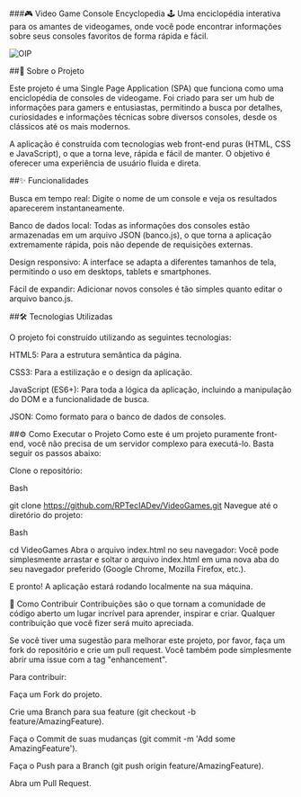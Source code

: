 ###🎮 Video Game Console Encyclopedia 🕹️
Uma enciclopédia interativa para os amantes de videogames, onde você pode encontrar informações sobre seus consoles favoritos de forma rápida e fácil.

![OIP](https://github.com/user-attachments/assets/d7692f22-5eb5-45b4-b59f-d1a1d998cdc0)


##🚀 Sobre o Projeto

Este projeto é uma Single Page Application (SPA) que funciona como uma enciclopédia de consoles de videogame. Foi criado para ser um hub de informações para gamers e entusiastas, permitindo a busca por detalhes, curiosidades e informações técnicas sobre diversos consoles, desde os clássicos até os mais modernos.

A aplicação é construída com tecnologias web front-end puras (HTML, CSS e JavaScript), o que a torna leve, rápida e fácil de manter. O objetivo é oferecer uma experiência de usuário fluida e direta.

##✨ Funcionalidades

Busca em tempo real: Digite o nome de um console e veja os resultados aparecerem instantaneamente.

Banco de dados local: Todas as informações dos consoles estão armazenadas em um arquivo JSON (banco.js), o que torna a aplicação extremamente rápida, pois não depende de requisições externas.

Design responsivo: A interface se adapta a diferentes tamanhos de tela, permitindo o uso em desktops, tablets e smartphones.

Fácil de expandir: Adicionar novos consoles é tão simples quanto editar o arquivo banco.js.


##🛠️ Tecnologias Utilizadas

O projeto foi construído utilizando as seguintes tecnologias:

HTML5: Para a estrutura semântica da página.

CSS3: Para a estilização e o design da aplicação.

JavaScript (ES6+): Para toda a lógica da aplicação, incluindo a manipulação do DOM e a funcionalidade de busca.

JSON: Como formato para o banco de dados de consoles.


##⚙️ Como Executar o Projeto
Como este é um projeto puramente front-end, você não precisa de um servidor complexo para executá-lo. Basta seguir os passos abaixo:

Clone o repositório:

Bash

git clone https://github.com/RPTecIADev/VideoGames.git
Navegue até o diretório do projeto:

Bash

cd VideoGames
Abra o arquivo index.html no seu navegador:
Você pode simplesmente arrastar e soltar o arquivo index.html em uma nova aba do seu navegador preferido (Google Chrome, Mozilla Firefox, etc.).

E pronto! A aplicação estará rodando localmente na sua máquina.

🤝 Como Contribuir
Contribuições são o que tornam a comunidade de código aberto um lugar incrível para aprender, inspirar e criar. Qualquer contribuição que você fizer será muito apreciada.

Se você tiver uma sugestão para melhorar este projeto, por favor, faça um fork do repositório e crie um pull request. Você também pode simplesmente abrir uma issue com a tag "enhancement".

Para contribuir:

Faça um Fork do projeto.

Crie uma Branch para sua feature (git checkout -b feature/AmazingFeature).

Faça o Commit de suas mudanças (git commit -m 'Add some AmazingFeature').

Faça o Push para a Branch (git push origin feature/AmazingFeature).

Abra um Pull Request.
